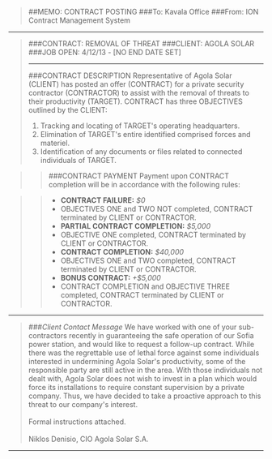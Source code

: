 > ##MEMO: CONTRACT POSTING
> ###To: Kavala Office
> ###From: ION Contract Management System

----------
>###CONTRACT: REMOVAL OF THREAT
>###CLIENT: AGOLA SOLAR
>###JOB OPEN: 4/12/13 - [NO END DATE SET]
>***
>###CONTRACT DESCRIPTION
>Representative of Agola Solar (CLIENT) has posted an offer (CONTRACT) for a private security contractor (CONTRACTOR) to assist with the removal of threats to their productivity (TARGET). CONTRACT has three OBJECTIVES outlined by the CLIENT:
>
>1. Tracking and locating of TARGET's operating headquarters.
>2. Elimination of TARGET's entire identified comprised forces and materiel.
>3. Identification of any documents or files related to connected individuals of TARGET.

>>###CONTRACT PAYMENT
>>Payment upon CONTRACT completion will be in accordance with the following rules:

>>- **CONTRACT FAILURE:** *$0*
>>  - OBJECTIVES ONE and TWO NOT completed, CONTRACT terminated by CLIENT or CONTRACTOR.
>>- **PARTIAL CONTRACT COMPLETION:** *$5,000*
>>  - OBJECTIVE ONE completed, CONTRACT terminated by CLIENT or CONTRACTOR.
>>- **CONTRACT COMPLETION:** *$40,000*
>>  - OBJECTIVES ONE and TWO completed, CONTRACT terminated by CLIENT or CONTRACTOR.
>>- **BONUS CONTRACT:** *+$5,000*
>>  - CONTRACT COMPLETION and OBJECTIVE THREE completed, CONTRACT terminated by CLIENT or CONTRACTOR.

***

>###*Client Contact Message*
>We have worked with one of your sub-contractors recently in guaranteeing the safe operation of our Sofia power station, and would like to request a follow-up contract. While there was the regrettable use of lethal force against some individuals interested in undermining Agola Solar's productivity, some of the responsible party are still active in the area. With those individuals not dealt with, Agola Solar does not wish to invest in a plan which would force its installations to require constant supervision by a private company. Thus, we have decided to take a proactive approach to this threat to our company's interest.
><br><br>Formal instructions attached.
><br><br>Niklos Denisio, CIO Agola Solar S.A.
***
